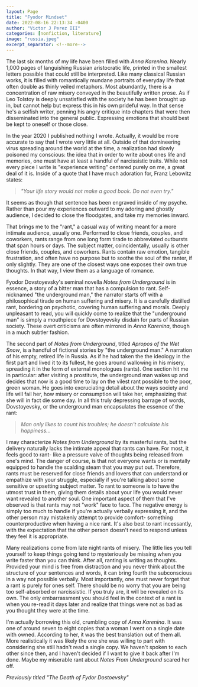 ```yaml
---
layout: Page
title: "Fyodor Mindset"
date: 2022-08-16 22:13:34 -0400
author: "Victor J Perez III"
categories: [nonfiction, literature]
image: "russia.jpeg"
excerpt_separator: <!--more-->
---
```


The last six months of my life have been filled with *Anna Karenina*. Nearly 1,000 pages of languishing Russian aristocratic life, printed in the smallest letters possible that could still be interpreted. Like many classical Russian works, it is filled with romantically mundane portraits of everyday life that often double as thinly veiled metaphors. Most abundantly, there is a concentration of raw misery conveyed in the beautifully written prose. As if Leo Tolstoy is deeply unsatisfied with the society he has been brought up in, but cannot help but express this in his own prideful way. In that sense he's a selfish writer, penning his angry critique into chapters that were then disseminated into the general public. Expressing emotions that should best be kept to oneself or those close.
 <!--more-->

In the year 2020 I published nothing I wrote. Actually, it would be more accurate to say that I wrote very little at all. Outside of that domineering virus spreading around the world at the time, a realization had slowly poisoned my conscious: the idea that in order to write about ones life and memories, one must have at least a handful of narcissistic traits. While not every piece I write is "experience writing" centered purely on me, a great deal of it is. Inside of a quote that I have much adoration for, Franz Lebowitz states: 

> *"Your life story would not make a good book. Do not even try."*

It seems as though that sentence has been engraved inside of my psyche. Rather than pour my experiences outward to my adoring and ghostly audience, I decided to close the floodgates, and take my memories inward. 

That brings me to the "rant," a casual way of writing meant for a more intimate audience, usually one. Performed to close friends, couples, and coworkers, rants range from one long form tirade to abbreviated outbursts that span hours or days. The subject matter, coincidentally, usually is other close friends, couples, and coworkers. Rants contain raw emotion, tangible frustration, and often have no purpose but to soothe the soul of the ranter, if only slightly. They are one of the closest ways one exposes their own true thoughts. In that way, I view them as a language of romance.

Fyodor Dovstoyevsky's seminal novella *Notes from Underground* is in essence, a story of a bitter man that has a compulsion to rant. Self-nicknamed "the underground man," the narrator starts off with a philosophical tirade on human suffering and misery. It is a carefully distilled rant, bordering on psychotic, covering human suffering and morals. Deeply unpleasant to read, you will quickly come to realize that the "underground man" is simply a mouthpiece for Dovstoyevsky disdain for parts of Russian society. These overt criticisms are often mirrored in *Anna Karenina*, though in a much subtler fashion.

The second part of *Notes from Underground*, titled *Apropos of the Wet Snow*, is a handful of fictional stories by "the underground man." A narration of his empty, retired life in Russia. As if he had taken the the ideology in the first part and lived it to its fullest, he goes around wallowing in his misery, spreading it in the form of external monologues (rants). One section hit me in particular: after visiting a prostitute, the underground man wakes up and decides that now is a good time to lay on the vilest rant possible to the poor, green woman. He goes into excruciating detail about the ways society and life will fail her, how misery or consumption will take her, emphasizing that she will in fact die some day. In all this truly depressing barrage of words, Dovstoyevsky, or the underground man encapsulates the essence of the rant:
> *Man only likes to count his troubles; he doesn't calculate his happiness...*

I may characterize *Notes from Underground* by its masterful rants, but the delivery naturally lacks the intimate appeal that rants can have. For most, it feels good to rant- like a pressure valve of thoughts being released from one's mind. The danger of course, is that not everyone wants or is mentally equipped to handle the scalding steam that you may put out. Therefore, rants must be reserved for close friends and lovers that can understand or empathize with your struggle, especially if you're talking about some sensitive or upsetting subject matter. To rant to someone is to have the utmost trust in them, giving them details about your life you would never want revealed to another soul. One important aspect of them that I've observed is that rants may not "work" face to face. The negative energy is simply too much to handle if you're actually verbally expressing it, and the other person may mistakenly attempt to provide comfort- something counterproductive when having a nice rant. It's also best to rant incessantly, with the expectation that the other person doesn't need to respond unless they feel it is appropriate.

Many realizations come from late night rants of misery. The little lies you tell yourself to keep things going tend to mysteriously be missing when you write faster than you can think. After all, ranting is writing as thoughts. Provided your mind is free from distraction and you never think about the structure of your sentences and words, it can bring fourth the subconscious in a way not possible verbally. Most importantly, one must never forget that a rant is purely for ones self. There should be no worry that you are being too self-absorbed or narcissistic. If you truly are, it will be revealed on its own. The only embarrassment you should feel in the context of a rant is when you re-read it days later and realize that things were not as bad as you thought they were at the time.

I'm actually borrowing this old, crumbling copy of *Anna Karenina*. It was one of around seven to eight copies that a woman I went on a single date with owned. According to her, it was the best translation out of them all. More realistically it was likely the one she was willing to part with considering she still hadn't read a single copy. We haven't spoken to each other since then, and I haven't decided if I want to give it back after I'm done. Maybe my miserable rant about *Notes From Underground* scared her off.

*Previously titled "The Death of Fydor Dostoevsky"*